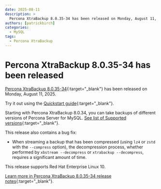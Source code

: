 ```yaml
---
date: 2025-08-11
description: >
  Percona XtraBackup 8.0.35-34 has been released on Monday, August 11, 2025.
authors: [patrickbirch]
categories:
  - MySQL
tags:
  - Percona XtraBackup
---
```


# Percona XtraBackup 8.0.35-34 has been released

<!-- more -->

[Percona XtraBackup 8.0.35-34](https://docs.percona.com/percona-xtrabackup/8.0/){:target="\_blank"} has been released on Monday, August 11, 2025.

Try it out using the [Quickstart guide](https://docs.percona.com/percona-xtrabackup/8.0/quickstart-overview.html){:target="\_blank"}.

Starting with Percona XtraBackup 8.0.34, you can take backups of different versions of Percona Server for MySQL. [See list of Supported versions](https://docs.percona.com/percona-xtrabackup/8.0/supported-versions.html){:target="\_blank"}.

This release also contains a bug fix:

- When streaming a backup that has been compressed (using `lz4` or `zstd` with the `--compress` option), the decompression process, whether performed by `xbstream --decompress` or `xtrabackup --decompress`, requires a significant amount of time.

This release supports Red Hat Enterprise Linux 10.

[Learn more in Percona XtraBackup 8.0.35-34 release notes](https://docs.percona.com/percona-xtrabackup/8.0/release-notes/8.0/8.0.35-34.0.html){:target="\_blank"}.

